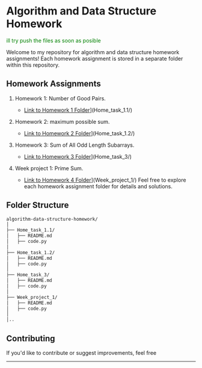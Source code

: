 # Algorithm and Data Structure Homework
<span style="color: green"> ill try push the files as soon as posible </span>

Welcome to my repository for algorithm and data structure homework assignments! Each homework assignment is stored in a separate folder within this repository.

## Homework Assignments

1. Homework 1: Number of Good Pairs.
   - [Link to Homework 1 Folder](https://github.com/ANGlTHUB/11-314a/tree/main/Home_task_1.1)](Home_task_1.1/)
   
2. Homework 2: maximum possible sum.
   - [Link to Homework 2 Folder](https://github.com/ANGlTHUB/11-314a/tree/main/Home_task_1.2)](Home_task_1.2/)

3. Homework 3: Sum of All Odd Length Subarrays.
   - [Link to Homework 3 Folder](https://github.com/ANGlTHUB/11-314a/tree/main/Home_task_3)](Home_task_3/)

4. Week project 1: Prime Sum.
   - [Link to Homework 4 Folder](https://github.com/ANGlTHUB/11-314a/tree/main/Week_project_1)](Week_project_1/)
Feel free to explore each homework assignment folder for details and solutions.

## Folder Structure
```bash 
algorithm-data-structure-homework/
│
├── Home_task_1.1/
│   ├── README.md
│   ├── code.py
│
├── Home_task_1.2/
│   ├── README.md
│   ├── code.py
│
├── Home_task_3/
│   ├── README.md
│   ├── code.py
│
├── Week_project_1/
│   ├── README.md
│   ├── code.py
│
│..
```

## Contributing

If you'd like to contribute or suggest improvements, feel free

---
